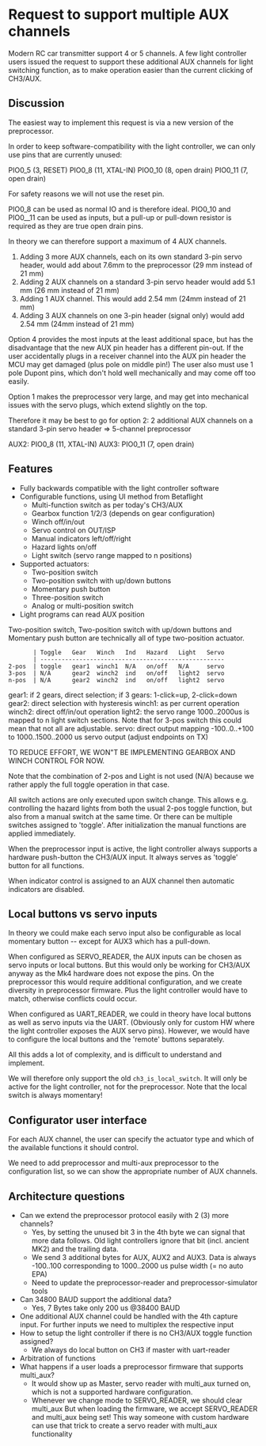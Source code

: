 # Request to support multiple AUX channels

Modern RC car transmitter support 4 or 5 channels. A few light controller users issued the request to support these additional AUX channels for light switching function, as to make operation easier than the current clicking of CH3/AUX.


## Discussion

The easiest way to implement this request is via a new version of the preprocessor.

In order to keep software-compatibility with the light controller, we can only use pins that are currently unused:

PIO0_5  (3, RESET)
PIO0_8  (11, XTAL-IN)
PIO0_10 (8, open drain)
PIO0_11 (7, open drain)

For safety reasons we will not use the reset pin.

PIO0_8 can be used as normal IO and is therefore ideal.
PIO0_10 and PIO0__11 can be used as inputs, but a pull-up or pull-down resistor is required as they are true open drain pins.

In theory we can therefore support a maximum of 4 AUX channels.

1) Adding 3 more AUX channels, each on its own standard 3-pin servo header, would add about 7.6mm to the preprocessor (29 mm instead of 21 mm)
2) Adding 2 AUX channels on a standard 3-pin servo header would add 5.1 mm (26 mm instead of 21 mm)
3) Adding 1 AUX channel. This would add 2.54 mm (24mm instead of 21 mm)
4) Adding 3 AUX channels on one 3-pin header (signal only) would add 2.54 mm (24mm instead of 21 mm)


Option 4 provides the most inputs at the least additional space, but has the disadvantage that the new AUX pin header has a different pin-out. If the user accidentally plugs in a receiver channel into the AUX pin header the MCU may get damaged (plus pole on middle pin!) The user also must use 1 pole Dupont pins, which don't hold well mechanically and may come off too easily.

Option 1 makes the preprocessor very large, and may get into mechanical issues with the servo plugs, which extend slightly on the top.

Therefore it may be best to go for option 2: 2 additional AUX channels on a standard 3-pin servo header => 5-channel preprocessor

AUX2: PIO0_8 (11, XTAL-IN)
AUX3: PIO0_11 (7, open drain)


## Features

* Fully backwards compatible with the light controller software
* Configurable functions, using UI method from Betaflight
    * Multi-function switch as per today's CH3/AUX
    * Gearbox function 1/2/3 (depends on gear configuration)
    * Winch off/in/out
    * Servo control on OUT/ISP
    * Manual indicators left/off/right
    * Hazard lights on/off
    * Light switch (servo range mapped to n positions)
* Supported actuators:
    * Two-position switch
    * Two-position switch with up/down buttons
    * Momentary push button
    * Three-position switch
    * Analog or multi-position switch
* Light programs can read AUX position


Two-position switch, Two-position switch with up/down buttons and Momentary push button are technically all of type two-position actuator.

```
       | Toggle   Gear   Winch   Ind   Hazard   Light   Servo
       | ----------------------------------------------------
2-pos  | toggle   gear1  winch1  N/A   on/off   N/A     servo
3-pos  | N/A      gear2  winch2  ind   on/off   light2  servo
n-pos  | N/A      gear2  winch2  ind   on/off   light2  servo
```

gear1: if 2 gears, direct selection; if 3 gears: 1-click=up, 2-click=down
gear2: direct selection with hysteresis
winch1: as per current operation
winch2: direct off/in/out operation
light2: the servo range 1000..2000us is mapped to n light switch sections. Note that for 3-pos switch this could mean that not all are adjustable.
servo: direct output mapping -100..0..+100 to 1000..1500..2000 us servo output (adjust endpoints on TX)

TO REDUCE EFFORT, WE WON"T BE IMPLEMENTING GEARBOX AND WINCH CONTROL FOR NOW.

Note that the combination of 2-pos and Light is not used (N/A) because we rather apply the full toggle operation in that case.

All switch actions are only executed upon switch change. This allows e.g. controlling the hazard lights from both the usual 2-pos toggle function, but also from a manual switch at the same time. Or there can be multiple switches assigned to 'toggle'.
After initialization the manual functions are applied immediately.

When the preprocessor input is active, the light controller always supports a hardware push-button the CH3/AUX input. It always serves as 'toggle' button for all functions.

When indicator control is assigned to an AUX channel then automatic indicators are disabled.


## Local buttons vs servo inputs

In theory we could make each servo input also be configurable as local momentary button -- except for AUX3 which has a pull-down.

When configured as SERVO_READER, the AUX inputs can be chosen as servo inputs or local buttons. But this would only be working for CH3/AUX anyway as the Mk4 hardware does not expose the pins.
On the preprocessor this would require additional configuration, and we create diversity in preprocessor firmware. Plus the light controller would have to match, otherwise conflicts could occur.

When configured as UART_READER, we could in theory have local buttons as well as servo inputs via the UART. (Obviously only for custom HW where the light controller exposes the AUX servo pins). However, we would have to configure the local buttons and the 'remote' buttons separately.

All this adds a lot of complexity, and is difficult to understand and implement.

We will therefore only support the old `ch3_is_local_switch`. It will only be active for the light controller, not for the preprocessor. Note that the local switch is always momentary!


## Configurator user interface

For each AUX channel, the user can specify the actuator type and which of the available functions it should control.

We need to add preprocessor and multi-aux preprocessor to the configuration list, so we can show the appropriate number of AUX channels.


## Architecture questions

* Can we extend the preprocessor protocol easily with 2 (3) more channels?
    * Yes, by setting the unused bit 3 in the 4th byte we can signal that more data follows. Old light controllers ignore that bit (incl. ancient MK2) and the trailing data.
    * We send 3 additional bytes for AUX, AUX2 and AUX3. Data is always -100..100  corresponding to 1000..2000 us pulse width (= no auto EPA)
    * Need to update the preprocessor-reader and preprocessor-simulator tools
* Can 34800 BAUD support the additional data?
    * Yes, 7 Bytes take only 200 us @38400 BAUD
* One additional AUX channel could be handled with the 4th capture input. For further inputs we need to multiplex the respective input
* How to setup the light controller if there is no CH3/AUX toggle function assigned?
    - We always do local button on CH3 if master with uart-reader
* Arbitration of functions
* What happens if a user loads a preprocessor firmware that supports multi_aux? 
    - It would show up as Master, servo reader with multi_aux turned on, which is not a supported hardware configuration.
    - Whenever we change mode to SERVO_READER, we should clear multi_aux But when loading the firmware, we accept SERVO_READER and multi_aux being set! This way someone with custom hardware can use that trick to create a servo reader with multi_aux functionality
    